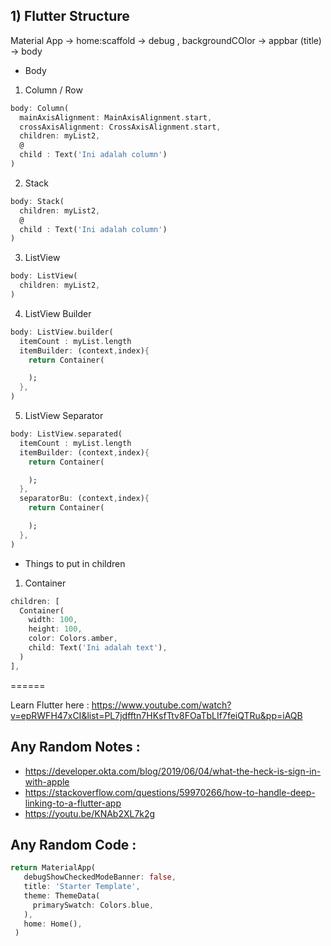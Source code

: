 ## 1) Flutter Structure

Material App -> home:scaffold -> debug , backgroundCOlor
                              -> appbar (title)
                              -> body

- Body

1) Column / Row
```dart
body: Column(
  mainAxisAlignment: MainAxisAlignment.start,
  crossAxisAlignment: CrossAxisAlignment.start,
  children: myList2,
  @
  child : Text('Ini adalah column')
)
```

2) Stack
```dart
body: Stack(
  children: myList2,
  @
  child : Text('Ini adalah column')
)
```

3) ListView
```dart
body: ListView(
  children: myList2,
)
```

4) ListView Builder
```dart
body: ListView.builder(
  itemCount : myList.length
  itemBuilder: (context,index){
    return Container(

    );
  },
)
```

5) ListView Separator
```dart
body: ListView.separated(
  itemCount : myList.length
  itemBuilder: (context,index){
    return Container(

    );
  },
  separatorBu: (context,index){
    return Container(

    );
  },
)
```

- Things to put in children

1) Container
```dart
children: [
  Container(
    width: 100,
    height: 100,
    color: Colors.amber,
    child: Text('Ini adalah text'),
  )
],
```















======

Learn Flutter here : https://www.youtube.com/watch?v=epRWFH47xCI&list=PL7jdfftn7HKsfTtv8FOaTbLIf7feiQTRu&pp=iAQB

## Any Random Notes :
- https://developer.okta.com/blog/2019/06/04/what-the-heck-is-sign-in-with-apple
- https://stackoverflow.com/questions/59970266/how-to-handle-deep-linking-to-a-flutter-app
- https://youtu.be/KNAb2XL7k2g

## Any Random Code :
```dart
return MaterialApp(
   debugShowCheckedModeBanner: false,
   title: 'Starter Template',
   theme: ThemeData(
     primarySwatch: Colors.blue,
   ),
   home: Home(),
 )
```